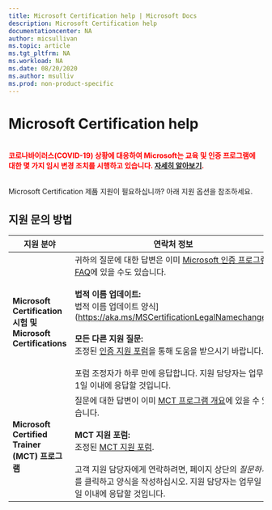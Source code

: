 ```yaml
---
title: Microsoft Certification help | Microsoft Docs
description: Microsoft Certification help
documentationcenter: NA
author: micsullivan
ms.topic: article
ms.tgt_pltfrm: NA
ms.workload: NA
ms.date: 08/20/2020
ms.author: msulliv
ms.prod: non-product-specific
---
```

# Microsoft Certification help

<div style='color&#58; red;'><strong><font color="red"><br/>코로나바이러스(COVID-19) 상황에 대응하여 Microsoft는 교육 및 인증 프로그램에 대한 몇 가지 임시 변경 조치를 시행하고 있습니다. <a href='/learn/certifications/posts/an-important-update-on-microsoft-training-and-certification'>자세히 알아보기</a>.</font></strong><br/><br/></div>

Microsoft Certification 제품 지원이 필요하십니까? 아래 지원 옵션을 참조하세요.

## 지원 문의 방법

| 지원 분야 | 연락처 정보 |
| ------------- | --- |
| **Microsoft Certification 시험 및 Microsoft Certifications** | 귀하의 질문에 대한 답변은 이미 [Microsoft 인증 프로그램 FAQ](/learn/certifications/microsoft-certification-program-faqs)에 있을 수도 있습니다. <br/><br/>  **법적 이름 업데이트:** <br/>법적 이름 업데이트 양식](https://aka.ms/MSCertificationLegalNamechange).<br/><br/>  **모든 다른 지원 질문:** <br/>조정된 [인증 지원 포럼](https://aka.ms/MCPForum)을 통해 도움을 받으시기 바랍니다.<br/><br/> 포럼 조정자가 하루 만에 응답합니다.  지원 담당자는 업무일 1일 이내에 응답할 것입니다. |
| **Microsoft Certified Trainer (MCT) 프로그램** | 질문에 대한 답변이 이미 [MCT 프로그램 개요](/learn/certifications/mct-certification)에 있을 수 있습니다. <br/><br/> **MCT 지원 포럼:** <br/> 조정된 [MCT 지원 포럼](https://aka.ms/MCTForum).<br/><br/> 고객 지원 담당자에게 연락하려면, 페이지 상단의 *질문하기*를 클릭하고 양식을 작성하십시오.  지원 담당자는 업무일 1일 이내에 응답할 것입니다. |